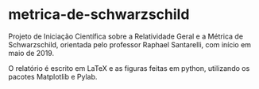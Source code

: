 # metrica-de-schwarzschild

Projeto de Iniciação Científica sobre a Relatividade Geral e a Métrica de Schwarzschild, orientada pelo professor Raphael Santarelli, com início em maio de 2019.

O relatório é escrito em LaTeX e as figuras feitas em python, utilizando os pacotes Matplotlib e Pylab.
